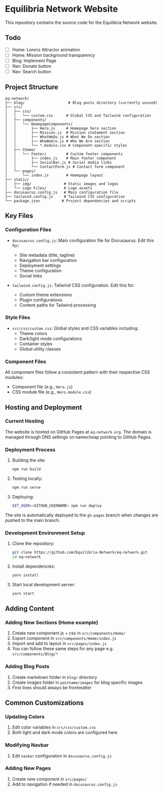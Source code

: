 # Equilibria Network Website

This repository contains the source code for the Equilibria Network website.

## Todo

- [ ] Home: Lorenz Attractor animation
- [ ] Home: Mission background transparency
- [ ] Blog: Implement Page
- [ ] Nav: Donate button
- [ ] Nav: Search button

## Project Structure

```
eq-network/
├── blog/                    # Blog posts directory (currently unused)
├── src/
│   ├── css/
│   │   └── custom.css      # Global CSS and Tailwind configuration
│   ├── components/
│   │   └── HomepageComponents/
│   │       ├── Hero.js     # Homepage hero section
│   │       ├── Mission.js  # Mission statement section
│   │       ├── WhatWeDo.js # What We Do section
│   │       ├── WhoWeAre.js # Who We Are section
│   │       └── *.module.css # Component-specific styles
│   ├── theme/
│   │   └── Footer/         # Custom footer components
│   │       ├── index.js    # Main footer component
│   │       ├── SocialBar.js # Social media links
│   │       └── ContactForm.js # Contact form component
│   └── pages/
│       └── index.js        # Homepage layout
├── static/
│   ├── img/               # Static images and logos
│   └── Logo Files/        # Logo assets
├── docusaurus.config.js   # Main configuration file
├── tailwind.config.js     # Tailwind CSS configuration
└── package.json          # Project dependencies and scripts
```

## Key Files

### Configuration Files
- `docusaurus.config.js`: Main configuration file for Docusaurus. Edit this for:
  - Site metadata (title, tagline)
  - Navigation bar configuration
  - Deployment settings
  - Theme configuration
  - Social links

- `tailwind.config.js`: Tailwind CSS configuration. Edit this for:
  - Custom theme extensions
  - Plugin configurations
  - Content paths for Tailwind processing

### Style Files
- `src/css/custom.css`: Global styles and CSS variables including:
  - Theme colors
  - Dark/light mode configurations
  - Container styles
  - Global utility classes

### Component Files
All component files follow a consistent pattern with their respective CSS modules:
- Component file (e.g., `Hero.js`)
- CSS module file (e.g., `Hero.module.css`)

## Hosting and Deployment

### Current Hosting
The website is hosted on GitHub Pages at `eq-network.org`. The domain is managed through DNS settings on namecheap pointing to GitHub Pages.

### Deployment Process
1. Building the site:
   ```bash
   npm run build
   ```

2. Testing locally:
   ```bash
   npm run serve
   ```

3. Deploying:
   ```bash
   GIT_USER=<GITHUB_USERNAME> npm run deploy
   ```

The site is automatically deployed to the `gh-pages` branch when changes are pushed to the main branch.

### Development Environment Setup

1. Clone the repository:
   ```bash
   git clone https://github.com/Equilibria-Network/eq-network.git
   cd eq-network
   ```

2. Install dependencies:
   ```bash
   yarn install
   ```

3. Start local development server:
   ```bash
   yarn start
   ```

## Adding Content

### Adding New Sections (Home example)
1. Create new component js + css in `src/components/Home/`
2. Export component in `src/components/Home/index.js`
3. Import and add to layout in `src/pages/index.js`
4. You can follow these same steps for any page e.g. `src/components/Blog/*`

### Adding Blog Posts
1. Create markdown folder in `blog/` directory
2. Create images folder in `postname/images` for blog specific images
3. First lines should always be frontmatter

## Common Customizations

### Updating Colors
1. Edit color variables in `src/css/custom.css`
2. Both light and dark mode colors are configured here

### Modifying Navbar
1. Edit `navbar` configuration in `docusaurus.config.js`

### Adding New Pages
1. Create new component in `src/pages/`
2. Add to navigation if needed in `docusaurus.config.js`

